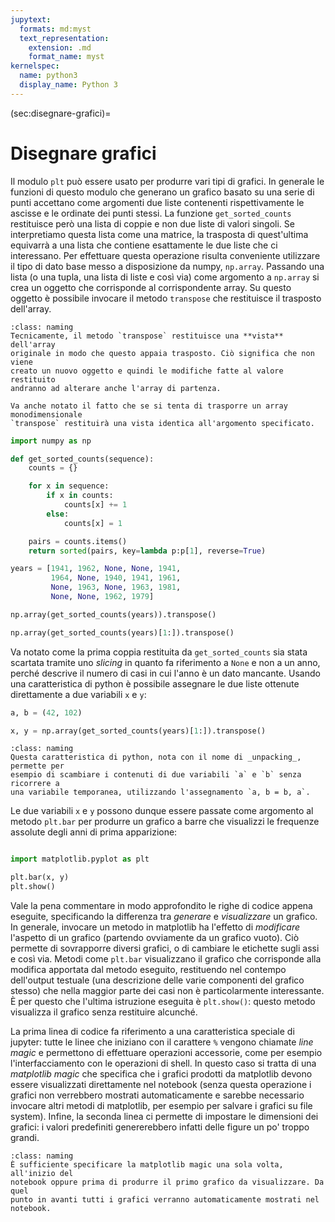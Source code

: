 ```yaml
---
jupytext:
  formats: md:myst
  text_representation:
    extension: .md
    format_name: myst
kernelspec:
  name: python3
  display_name: Python 3
---
```


(sec:disegnare-grafici)=
# Disegnare grafici

Il modulo `plt` può essere usato per produrre vari tipi di grafici. In generale
le funzioni di questo modulo che generano un grafico basato su una serie di
punti accettano come argomenti due liste contenenti rispettivamente le ascisse
e le ordinate dei punti stessi. La funzione `get_sorted_counts` restituisce
però una lista di coppie e non due liste di valori singoli. Se interpretiamo
questa lista come una matrice, la trasposta di quest'ultima equivarrà a una
lista che contiene esattamente le due liste che ci interessano. Per effettuare
questa operazione risulta conveniente utilizzare il tipo di dato base messo a
disposizione da numpy, `np.array`. Passando una lista (o una tupla, una lista
di liste e così via) come argomento a `np.array` si crea un oggetto che
corrisponde al corrispondente array. Su questo oggetto è possibile invocare
il metodo `transpose` che restituisce il trasposto dell'array.


```{admonition} Nomenclatura
:class: naming
Tecnicamente, il metodo `transpose` restituisce una **vista** dell'array
originale in modo che questo appaia trasposto. Ciò significa che non viene
creato un nuovo oggetto e quindi le modifiche fatte al valore restituito
andranno ad alterare anche l'array di partenza.

Va anche notato il fatto che se si tenta di trasporre un array monodimensionale
`transpose` restituirà una vista identica all'argomento specificato.
```

```python
import numpy as np

def get_sorted_counts(sequence):
    counts = {}

    for x in sequence:
        if x in counts:
            counts[x] += 1
        else:
            counts[x] = 1

    pairs = counts.items()
    return sorted(pairs, key=lambda p:p[1], reverse=True)

years = [1941, 1962, None, None, 1941,
         1964, None, 1940, 1941, 1961,
         None, 1963, None, 1963, 1981,
         None, None, 1962, 1979]

np.array(get_sorted_counts(years)).transpose()
```

```python
np.array(get_sorted_counts(years)[1:]).transpose()
```

Va notato come la prima coppia restituita da `get_sorted_counts` sia stata
scartata tramite uno _slicing_ in quanto fa riferimento a `None` e non a un
anno, perché descrive il numero di casi in cui l'anno è un dato mancante.
Usando una caratteristica di python è possibile assegnare le due liste ottenute
direttamente a due variabili `x` e `y`:

```python
a, b = (42, 102)
```

```python
x, y = np.array(get_sorted_counts(years)[1:]).transpose()
```

```{admonition} Nomenclatura
:class: naming
Questa caratteristica di python, nota con il nome di _unpacking_, permette per
esempio di scambiare i contenuti di due variabili `a` e `b` senza ricorrere a
una variabile temporanea, utilizzando l'assegnamento `a, b = b, a`.
```

Le due variabili `x` e `y` possono dunque essere passate come argomento al
metodo `plt.bar` per produrre un grafico a barre che visualizzi le frequenze
assolute degli anni di prima apparizione:


```python

import matplotlib.pyplot as plt

plt.bar(x, y)
plt.show()
```

Vale la pena commentare in modo approfondito le righe di codice appena
eseguite, specificando la differenza tra _generare_ e _visualizzare_ un
grafico. In generale, invocare un metodo in matplotlib ha l'effetto di
_modificare_ l'aspetto di un grafico (partendo ovviamente da un grafico vuoto).
Ciò permette di sovrapporre diversi grafici, o di cambiare le etichette sugli
assi e così via. Metodi come `plt.bar` visualizzano il grafico che corrisponde
alla modifica apportata dal metodo eseguito, restituendo nel contempo
dell'output testuale (una descrizione delle varie componenti del grafico
stesso) che nella maggior parte dei casi non è particolarmente interessante.
È per questo che l'ultima istruzione eseguita è `plt.show()`: questo metodo
visualizza il grafico senza restituire alcunché.

La prima linea di codice fa riferimento a una caratteristica speciale di
jupyter: tutte le linee che iniziano con il carattere `%` vengono chiamate
_line magic_ e permettono di effettuare operazioni accessorie, come per esempio
l'interfacciamento con le operazioni di shell. In questo caso si tratta di una
_matplotlib magic_ che specifica che i grafici prodotti da matplotlib devono
essere visualizzati direttamente nel notebook (senza questa operazione i
grafici non verrebbero mostrati automaticamente e sarebbe necessario invocare
altri metodi di matplotlib, per esempio per salvare i grafici su file system).
Infine, la seconda linea ci permette di impostare le dimensioni dei grafici: i
valori predefiniti genererebbero infatti delle figure un po' troppo grandi.

```{admonition} Nomenclatura
:class: naming
È sufficiente specificare la matplotlib magic una sola volta, all'inizio del
notebook oppure prima di produrre il primo grafico da visualizzare. Da quel
punto in avanti tutti i grafici verranno automaticamente mostrati nel notebook.
```

